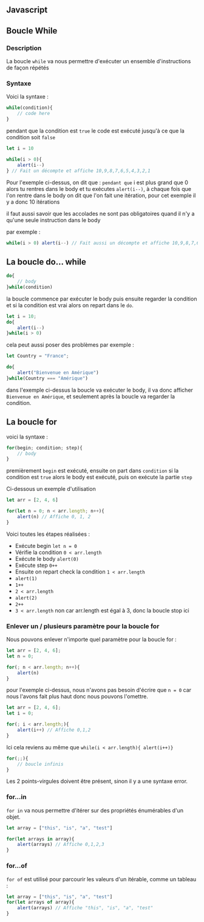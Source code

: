 ## Javascript

## Boucle While

### Description

La boucle `while` va nous permettre d'exécuter un ensemble d'instructions de façon répétés

### Syntaxe

Voici la syntaxe :

```js
while(condition){
    // code here
}
```

pendant que la condition est `true` le code est exécuté jusqu'à ce que la condition soit `false`

```js
let i = 10

while(i > 0){
    alert(i--)
} // Fait un décompte et affiche 10,9,8,7,6,5,4,3,2,1
```

Pour l'exemple ci-dessus, on dit que : `pendant que` i est plus grand que 0 alors tu rentres dans le body et tu exécutes `alert(i--)`, à chaque fois que l'on rentre dans le body on dit que l'on fait une itération, pour cet exemple il y a donc 10 itérations

il faut aussi savoir que les accolades ne sont pas obligatoires quand il n'y a qu'une seule instruction dans le body

par exemple :

```js
while(i > 0) alert(i--) // Fait aussi un décompte et affiche 10,9,8,7,6,5,4,3,2,1
```

## La boucle do... while

```js
do{
    // body
}while(condition)
```

la boucle commence par exécuter le body puis ensuite regarder la condition et si la condition est vrai alors on repart dans le `do`.

```js
let i = 10;
do{
    alert(i--)
}while(i > 0)
```

cela peut aussi poser des problèmes par exemple : 

```js
let Country = "France";

do{
    alert("Bienvenue en Amérique")
}while(Country === "Amérique")
```

dans l'exemple ci-dessus la boucle va exécuter le body, il va donc afficher `Bienvenue en Amérique`, et seulement après la boucle va regarder la condition.

## La boucle for

voici la syntaxe :

```js
for(begin; condition; step){
    // body
}
```

premièrement `begin` est exécuté, ensuite on part dans `condition` si la condition est `true` alors le body est exécuté, puis on exécute la partie `step`

Ci-dessous un exemple d'utilisation 

```js
let arr = [2, 4, 6]

for(let n = 0; n < arr.length; n++){
    alert(n) // Affiche 0, 1, 2
}
```

Voici toutes les étapes réalisées :

*   Exécute begin `let n = 0`
*   Vérifie la condition `0 < arr.length`
*   Exécute le body `alert(0)`
*   Exécute step `0++`
*   Ensuite on repart check la condition `1 < arr.length`
*   `alert(1)`
*   `1++`
*   `2 < arr.length`
*   `alert(2)`
*   `2++`
*   `3 < arr.length` non car arr.length est égal à 3, donc la boucle stop ici

### Enlever un / plusieurs paramètre pour la boucle for

Nous pouvons enlever n'importe quel paramètre pour la boucle for : 

```js
let arr = [2, 4, 6];
let n = 0;

for(; n < arr.length; n++){
    alert(n)
}
```

pour l'exemple ci-dessus, nous n'avons pas besoin d'écrire que `n = 0` car nous l'avons fait plus haut donc nous pouvons l'omettre.

```js
let arr = [2, 4, 6];
let i = 0;

for(; i < arr.length;){
    alert(i++) // Affiche 0,1,2
}
```

Ici cela reviens au même que `while(i < arr.length){ alert(i++)}`

```js
for(;;){
    // boucle infinis
}
```

Les 2 points-virgules doivent être présent, sinon il y a une syntaxe error.


### for...in

`for in` va nous permettre d'itérer sur des propriétés énumérables d'un objet.

```js
let array = ["this", "is", "a", "test"]

for(let arrays in array){
    alert(arrays) // Affiche 0,1,2,3
}
```

### for...of 

`for of` est utilisé pour parcourir les valeurs d'un itérable, comme un tableau : 

```js
let array = ["this", "is", "a", "test"]
for(let arrays of array){
    alert(arrays) // Affiche "this", "is", "a", "test"
}
```